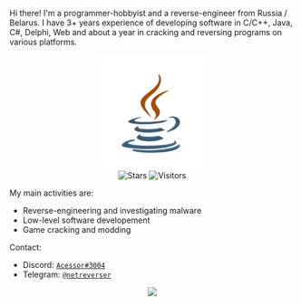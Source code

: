 Hi there! I'm a programmer-hobbyist and a reverse-engineer from Russia / Belarus. I have 3+ years experience of developing software in C/C++, Java, C#, Delphi, Web and about a year in cracking and reversing programs on various platforms. 

<div align=center style="background-color: transparent;">
	<img style="opacity: 100%;" width="40%" src="https://raw.githubusercontent.com/acessors/acessors/main/java.gif"/>
</div>
<div align=center style="background-color: transparent;">
	<img alt="Stars" src="https://img.shields.io/github/stars/acess0r?label=stars"/>
	<img alt="Visitors" src="https://visitor-badge.laobi.icu/badge?page_id=acess0r"/>
</div>
    
My main activities are:

- Reverse-engineering and investigating malware
- Low-level software developement
- Game cracking and modding

Contact:

- Discord: <a href="https://discordapp.com/users/908688934672924673">`Acessor#3004`</a> 
- Telegram: <a href="https://t.me/netreverser">`@netreverser`</a>

<div align="center" style="background-color: transparent;"><img style="opacity: 100%;" src="https://github-readme-stats.vercel.app/api/top-langs/?username=acess0r&langs_count=4&theme=transparent&bg_color=00000000"/></div>
